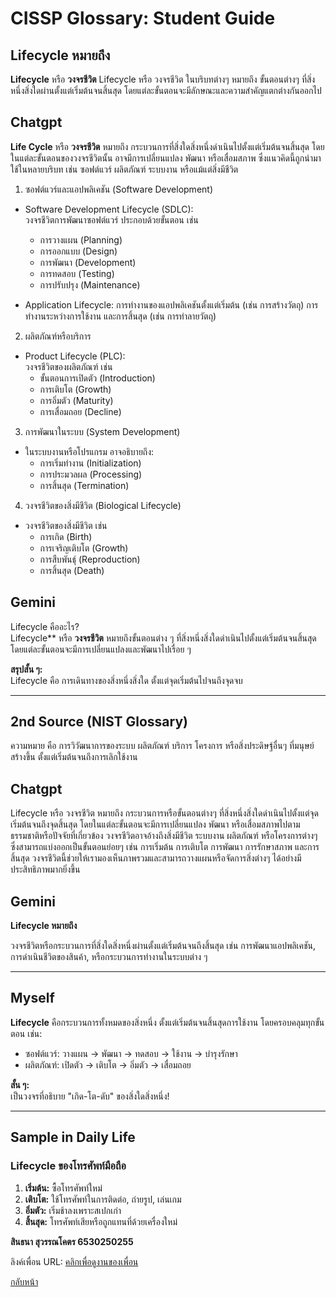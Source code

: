  
# CISSP Glossary: Student Guide

## Lifecycle หมายถึง
**Lifecycle** หรือ **วงจรชีวิต** Lifecycle หรือ วงจรชีวิต ในบริบทต่างๆ หมายถึง ขั้นตอนต่างๆ ที่สิ่งหนึ่งสิ่งใดผ่านตั้งแต่เริ่มต้นจนสิ้นสุด โดยแต่ละขั้นตอนจะมีลักษณะและความสำคัญแตกต่างกันออกไป

## Chatgpt

**Life Cycle** หรือ **วงจรชีวิต** หมายถึง กระบวนการที่สิ่งใดสิ่งหนึ่งดำเนินไปตั้งแต่เริ่มต้นจนสิ้นสุด โดยในแต่ละขั้นตอนของวงจรชีวิตนั้น อาจมีการเปลี่ยนแปลง พัฒนา หรือเสื่อมสภาพ ซึ่งแนวคิดนี้ถูกนำมาใช้ในหลายบริบท เช่น ซอฟต์แวร์ ผลิตภัณฑ์ ระบบงาน หรือแม้แต่สิ่งมีชีวิต

1. ซอฟต์แวร์และแอปพลิเคชัน (Software Development)
- Software Development Lifecycle (SDLC):  
  วงจรชีวิตการพัฒนาซอฟต์แวร์ ประกอบด้วยขั้นตอน เช่น  
  - การวางแผน (Planning)  
  - การออกแบบ (Design)  
  - การพัฒนา (Development)  
  - การทดสอบ (Testing)  
  - การปรับปรุง (Maintenance)  

- Application Lifecycle:
  การทำงานของแอปพลิเคชันตั้งแต่เริ่มต้น (เช่น การสร้างวัตถุ) การทำงานระหว่างการใช้งาน และการสิ้นสุด (เช่น การทำลายวัตถุ)

2. ผลิตภัณฑ์หรือบริการ
- Product Lifecycle (PLC):  
  วงจรชีวิตของผลิตภัณฑ์ เช่น  
  - ขั้นตอนการเปิดตัว (Introduction)  
  - การเติบโต (Growth)  
  - การอิ่มตัว (Maturity)  
  - การเสื่อมถอย (Decline)

 3. การพัฒนาในระบบ (System Development)
- ในระบบงานหรือโปรแกรม อาจอธิบายถึง:
  - การเริ่มทำงาน (Initialization)  
  - การประมวลผล (Processing)  
  - การสิ้นสุด (Termination)

 4. วงจรชีวิตของสิ่งมีชีวิต (Biological Lifecycle)
- วงจรชีวิตของสิ่งมีชีวิต เช่น  
  - การเกิด (Birth)  
  - การเจริญเติบโต (Growth)  
  - การสืบพันธุ์ (Reproduction)  
  - การสิ้นสุด (Death)


## Gemini  
Lifecycle คืออะไร?  
Lifecycle** หรือ **วงจรชีวิต** หมายถึงขั้นตอนต่าง ๆ ที่สิ่งหนึ่งสิ่งใดดำเนินไปตั้งแต่เริ่มต้นจนสิ้นสุด โดยแต่ละขั้นตอนจะมีการเปลี่ยนแปลงและพัฒนาไปเรื่อย ๆ  

**สรุปสั้น ๆ:**  
Lifecycle คือ การเดินทางของสิ่งหนึ่งสิ่งใด ตั้งแต่จุดเริ่มต้นไปจนถึงจุดจบ  

---

## 2nd Source (NIST Glossary)

ความหมาย คือ
การวิวัฒนาการของระบบ ผลิตภัณฑ์ บริการ โครงการ หรือสิ่งประดิษฐ์อื่นๆ ที่มนุษย์สร้างขึ้น ตั้งแต่เริ่มต้นจนถึงการเลิกใช้งาน

## Chatgpt

Lifecycle หรือ วงจรชีวิต หมายถึง กระบวนการหรือขั้นตอนต่างๆ ที่สิ่งหนึ่งสิ่งใดดำเนินไปตั้งแต่จุดเริ่มต้นจนถึงจุดสิ้นสุด โดยในแต่ละขั้นตอนจะมีการเปลี่ยนแปลง พัฒนา หรือเสื่อมสภาพไปตามธรรมชาติหรือปัจจัยที่เกี่ยวข้อง วงจรชีวิตอาจอ้างถึงสิ่งมีชีวิต ระบบงาน ผลิตภัณฑ์ หรือโครงการต่างๆ ซึ่งสามารถแบ่งออกเป็นขั้นตอนย่อยๆ เช่น การเริ่มต้น การเติบโต การพัฒนา การรักษาสภาพ และการสิ้นสุด วงจรชีวิตนี้ช่วยให้เรามองเห็นภาพรวมและสามารถวางแผนหรือจัดการสิ่งต่างๆ ได้อย่างมีประสิทธิภาพมากยิ่งขึ้น

## Gemini
**Lifecycle หมายถึง**  

วงจรชีวิตหรือกระบวนการที่สิ่งใดสิ่งหนึ่งผ่านตั้งแต่เริ่มต้นจนถึงสิ้นสุด เช่น การพัฒนาแอปพลิเคชัน, การดำเนินชีวิตของสินค้า, หรือกระบวนการทำงานในระบบต่าง ๆ

---

## Myself
**Lifecycle** คือกระบวนการทั้งหมดของสิ่งหนึ่ง ตั้งแต่เริ่มต้นจนสิ้นสุดการใช้งาน โดยครอบคลุมทุกขั้นตอน เช่น:
- ซอฟต์แวร์: วางแผน → พัฒนา → ทดสอบ → ใช้งาน → บำรุงรักษา  
- ผลิตภัณฑ์: เปิดตัว → เติบโต → อิ่มตัว → เสื่อมถอย  

**สั้น ๆ:**  
เป็นวงจรที่อธิบาย "เกิด-โต-ดับ" ของสิ่งใดสิ่งหนึ่ง!

---

## Sample in Daily Life  
### Lifecycle ของโทรศัพท์มือถือ
1. **เริ่มต้น:** ซื้อโทรศัพท์ใหม่  
2. **เติบโต:** ใช้โทรศัพท์ในการติดต่อ, ถ่ายรูป, เล่นเกม  
3. **อิ่มตัว:** เริ่มช้าลงเพราะสเปกเก่า  
4. **สิ้นสุด:** โทรศัพท์เสียหรือถูกแทนที่ด้วยเครื่องใหม่


**สินธนา สุวรรณโคตร 6530250255**

ลิงค์เพื่อน
URL: [คลิกเพื่อดูงานของเพื่อน](https://kasidit1647.github.io/lifecycle.html)


[กลับหน้า](https://sintana11.github.io/)

